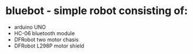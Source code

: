 # bluebot - simple robot consisting of:
- arduino UNO
- HC-06 bluetooth module
- DFRobot two motor chasis
- DFRobot L298P motor shield
